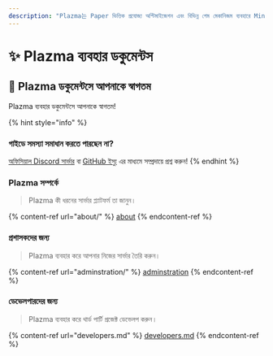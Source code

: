 ```yaml
---
description: "Plazma는 Paper ভিত্তিক প্রযোজ্য অপ্টিমাইজেশন এবং বিভিন্ন গেম মেকানিজম ব্যবহারে Minecraft: Java Edition এর জন্য ওপেন সোর্স সার্ভার প্ল্যাটফর্ম।"
---
```


# ✨ Plazma ব্যবহার ডকুমেন্টস

## 👋 Plazma ডকুমেন্টসে আপনাকে স্বাগতম

Plazma ব্যবহার ডকুমেন্টসে আপনাকে স্বাগতম!

{% hint style="info" %}

### গাইডে সমস্যা সমাধান করতে পারছেন না?

[অফিসিয়াল Discord সার্ভার](https://discord.gg/MmfC52K8A8) বা [GitHub ইস্যু](https://github.com/PlazmaMC/PlazmaBukkit/issues) এর মাধ্যমে সম্প্রদায়ে প্রশ্ন করুন!
{% endhint %}

### Plazma সম্পর্কে

> Plazma কী ধরনের সার্ভার প্ল্যাটফর্ম তা জানুন।

{% content-ref url="about/" %}
[about](about/)
{% endcontent-ref %}

### প্রশাসকদের জন্য

> Plazma ব্যবহার করে আপনার নিজের সার্ভার তৈরি করুন।

{% content-ref url="adminstration/" %}
[adminstration](adminstration/)
{% endcontent-ref %}

### ডেভেলপারদের জন্য

> Plazma ব্যবহার করে থার্ড পার্টি প্রজেক্ট ডেভেলপ করুন।

{% content-ref url="developers.md" %}
[developers.md](developers.md)
{% endcontent-ref %}
